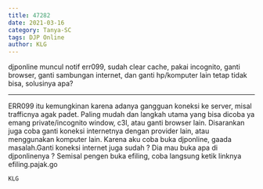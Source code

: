 ```yaml
---
title: 47282
date: 2021-03-16
category: Tanya-SC
tags: DJP Online
author: KLG
---
```


djponline muncul notif err099, sudah clear cache, pakai incognito, ganti browser, ganti sambungan internet, dan ganti hp/komputer lain tetap tidak bisa, solusinya apa?

---

ERR099 itu kemungkinan karena adanya gangguan koneksi ke server, misal trafficnya agak padet. Paling mudah dan langkah utama yang bisa dicoba ya emang private/incognito window, c3l, atau ganti browser lain. Disarankan juga coba ganti koneksi internetnya dengan provider lain, atau menggunakan komputer lain. Karena aku coba buka djponline, gaada masalah.Ganti koneksi internet juga sudah ? Dia mau buka apa di djponlinenya ? Semisal pengen buka efiling, coba langsung ketik linknya efiling.pajak.go

`KLG`
